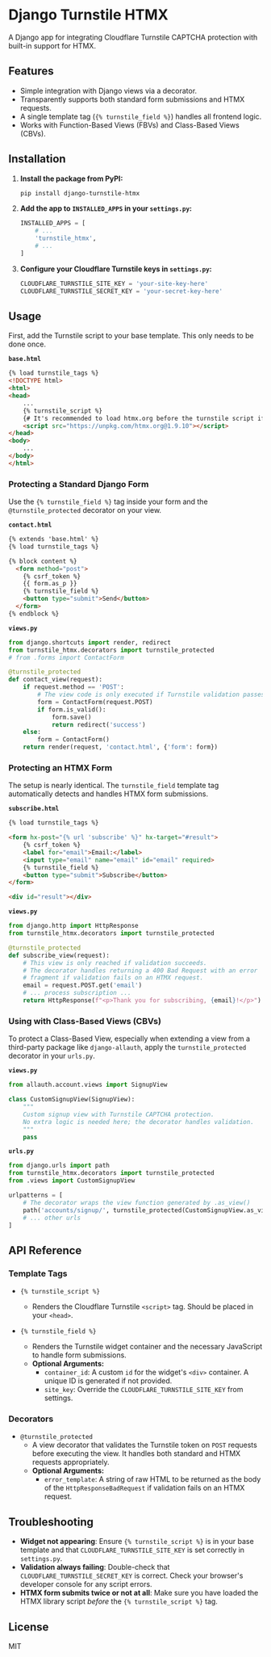 # Django Turnstile HTMX

A Django app for integrating Cloudflare Turnstile CAPTCHA protection with built-in support for HTMX.

## Features

-   Simple integration with Django views via a decorator.
-   Transparently supports both standard form submissions and HTMX requests.
-   A single template tag (`{% turnstile_field %}`) handles all frontend logic.
-   Works with Function-Based Views (FBVs) and Class-Based Views (CBVs).

## Installation

1.  **Install the package from PyPI:**
    ```bash
    pip install django-turnstile-htmx
    ```

2.  **Add the app to `INSTALLED_APPS` in your `settings.py`:**
    ```python
    INSTALLED_APPS = [
        # ...
        'turnstile_htmx',
        # ...
    ]
    ```
3.  **Configure your Cloudflare Turnstile keys in `settings.py`:**
    ```python
    CLOUDFLARE_TURNSTILE_SITE_KEY = 'your-site-key-here'
    CLOUDFLARE_TURNSTILE_SECRET_KEY = 'your-secret-key-here'
    ```

## Usage

First, add the Turnstile script to your base template. This only needs to be done once.

**`base.html`**
```html
{% load turnstile_tags %}
<!DOCTYPE html>
<html>
<head>
    ...
    {% turnstile_script %}
    {# It's recommended to load htmx.org before the turnstile script if you use both #}
    <script src="https://unpkg.com/htmx.org@1.9.10"></script>
</head>
<body>
    ...
</body>
</html>
```

### Protecting a Standard Django Form

Use the `{% turnstile_field %}` tag inside your form and the `@turnstile_protected` decorator on your view.

**`contact.html`**
```html
{% extends 'base.html' %}
{% load turnstile_tags %}

{% block content %}
  <form method="post">
    {% csrf_token %}
    {{ form.as_p }}
    {% turnstile_field %}
    <button type="submit">Send</button>
  </form>
{% endblock %}
```

**`views.py`**
```python
from django.shortcuts import render, redirect
from turnstile_htmx.decorators import turnstile_protected
# from .forms import ContactForm

@turnstile_protected
def contact_view(request):
    if request.method == 'POST':
        # The view code is only executed if Turnstile validation passes.
        form = ContactForm(request.POST)
        if form.is_valid():
            form.save()
            return redirect('success')
    else:
        form = ContactForm()
    return render(request, 'contact.html', {'form': form})
```

### Protecting an HTMX Form

The setup is nearly identical. The `turnstile_field` template tag automatically detects and handles HTMX form submissions.

**`subscribe.html`**
```html
{% load turnstile_tags %}

<form hx-post="{% url 'subscribe' %}" hx-target="#result">
    {% csrf_token %}
    <label for="email">Email:</label>
    <input type="email" name="email" id="email" required>
    {% turnstile_field %}
    <button type="submit">Subscribe</button>
</form>

<div id="result"></div>
```

**`views.py`**
```python
from django.http import HttpResponse
from turnstile_htmx.decorators import turnstile_protected

@turnstile_protected
def subscribe_view(request):
    # This view is only reached if validation succeeds.
    # The decorator handles returning a 400 Bad Request with an error
    # fragment if validation fails on an HTMX request.
    email = request.POST.get('email')
    # ... process subscription ...
    return HttpResponse(f"<p>Thank you for subscribing, {email}!</p>")
```

### Using with Class-Based Views (CBVs)

To protect a Class-Based View, especially when extending a view from a third-party package like `django-allauth`, apply the `turnstile_protected` decorator in your `urls.py`.

**`views.py`**
```python
from allauth.account.views import SignupView

class CustomSignupView(SignupView):
    """
    Custom signup view with Turnstile CAPTCHA protection.
    No extra logic is needed here; the decorator handles validation.
    """
    pass
```

**`urls.py`**
```python
from django.urls import path
from turnstile_htmx.decorators import turnstile_protected
from .views import CustomSignupView

urlpatterns = [
    # The decorator wraps the view function generated by .as_view()
    path('accounts/signup/', turnstile_protected(CustomSignupView.as_view()), name='account_signup'),
    # ... other urls
]
```

## API Reference

### Template Tags

-   `{% turnstile_script %}`
    -   Renders the Cloudflare Turnstile `<script>` tag. Should be placed in your `<head>`.

-   `{% turnstile_field %}`
    -   Renders the Turnstile widget container and the necessary JavaScript to handle form submissions.
    -   **Optional Arguments:**
        -   `container_id`: A custom `id` for the widget's `<div>` container. A unique ID is generated if not provided.
        -   `site_key`: Override the `CLOUDFLARE_TURNSTILE_SITE_KEY` from settings.

### Decorators

-   `@turnstile_protected`
    -   A view decorator that validates the Turnstile token on `POST` requests before executing the view. It handles both standard and HTMX requests appropriately.
    -   **Optional Arguments:**
        -   `error_template`: A string of raw HTML to be returned as the body of the `HttpResponseBadRequest` if validation fails on an HTMX request.

## Troubleshooting

-   **Widget not appearing**: Ensure `{% turnstile_script %}` is in your base template and that `CLOUDFLARE_TURNSTILE_SITE_KEY` is set correctly in `settings.py`.
-   **Validation always failing**: Double-check that `CLOUDFLARE_TURNSTILE_SECRET_KEY` is correct. Check your browser's developer console for any script errors.
-   **HTMX form submits twice or not at all**: Make sure you have loaded the HTMX library script *before* the `{% turnstile_script %}` tag.

## License

MIT